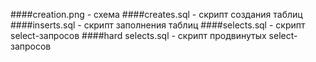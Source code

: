 ####creation.png - схема
####creates.sql - скрипт создания таблиц
####inserts.sql - скрипт заполнения таблиц
####selects.sql - скрипт select-запросов
####hard selects.sql - скрипт продвинутых select-запросов
